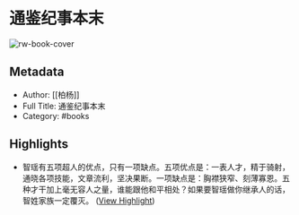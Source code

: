 # 通鉴纪事本末

![rw-book-cover](https://readwise-assets.s3.amazonaws.com/media/reader/parsed_document_assets/21427549/cover-cover.jpeg)

## Metadata
- Author: [[柏杨]]
- Full Title: 通鉴纪事本末
- Category: #books

## Highlights
- 智瑶有五项超人的优点，只有一项缺点。五项优点是：一表人才，精于骑射，通晓各项技能，文章流利，坚决果断。一项缺点是：胸襟狭窄、刻薄寡恩。五种才干加上毫无容人之量，谁能跟他和平相处？如果要智瑶做你继承人的话，智姓家族一定覆灭。 ([View Highlight](https://read.readwise.io/read/01gn4jxwpye38qvvs3z5se07jw))
